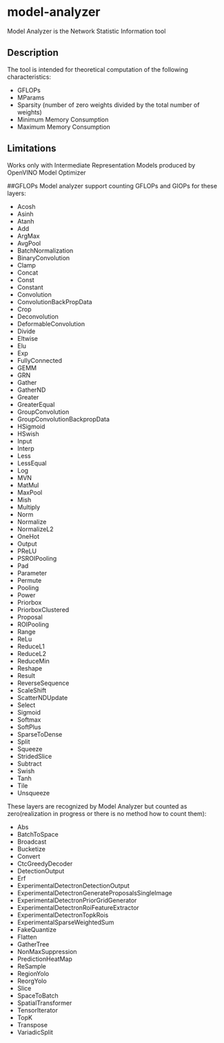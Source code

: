 # model-analyzer

Model Analyzer is the Network Statistic Information tool

## Description

The tool is intended for theoretical computation of the following characteristics:

 - GFLOPs
 - MParams
 - Sparsity (number of zero weights divided by the total number of weights)
 - Minimum Memory Consumption
 - Maximum Memory Consumption

## Limitations

Works only with Intermediate Representation Models produced by OpenVINO Model Optimizer


##GFLOPs
Model analyzer support counting GFLOPs and GIOPs for these layers:
- Acosh
- Asinh
- Atanh
- Add
- ArgMax
- AvgPool
- BatchNormalization
- BinaryConvolution
- Clamp
- Concat
- Const
- Constant
- Convolution
- ConvolutionBackPropData
- Crop
- Deconvolution
- DeformableConvolution
- Divide
- Eltwise
- Elu
- Exp
- FullyConnected
- GEMM
- GRN
- Gather
- GatherND
- Greater
- GreaterEqual
- GroupConvolution
- GroupConvolutionBackpropData
- HSigmoid
- HSwish
- Input
- Interp
- Less
- LessEqual
- Log
- MVN
- MatMul
- MaxPool
- Mish
- Multiply
- Norm
- Normalize
- NormalizeL2
- OneHot
- Output
- PReLU
- PSROIPooling
- Pad
- Parameter
- Permute
- Pooling
- Power
- Priorbox
- PriorboxClustered
- Proposal
- ROIPooling
- Range
- ReLu
- ReduceL1
- ReduceL2
- ReduceMin
- Reshape
- Result
- ReverseSequence
- ScaleShift
- ScatterNDUpdate
- Select
- Sigmoid
- Softmax
- SoftPlus
- SparseToDense
- Split
- Squeeze
- StridedSlice
- Subtract
- Swish
- Tanh
- Tile
- Unsqueeze


These layers are recognized by Model Analyzer but counted as zero(realization in progress or there is no method how to count them):
- Abs
- BatchToSpace
- Broadcast
- Bucketize
- Convert
- CtcGreedyDecoder
- DetectionOutput
- Erf
- ExperimentalDetectronDetectionOutput
- ExperimentalDetectronGenerateProposalsSingleImage
- ExperimentalDetectronPriorGridGenerator
- ExperimentalDetectronRoiFeatureExtractor
- ExperimentalDetectronTopkRois
- ExperimentalSparseWeightedSum
- FakeQuantize
- Flatten
- GatherTree
- NonMaxSuppression
- PredictionHeatMap
- ReSample
- RegionYolo
- ReorgYolo
- Slice
- SpaceToBatch
- SpatialTransformer
- TensorIterator
- TopK
- Transpose
- VariadicSplit